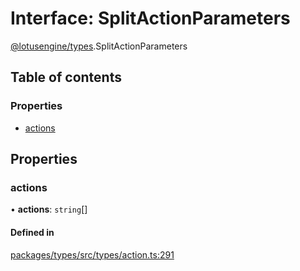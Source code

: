 # Interface: SplitActionParameters

[@lotusengine/types](../wiki/@lotusengine.types).SplitActionParameters

## Table of contents

### Properties

- [actions](../wiki/@lotusengine.types.SplitActionParameters#actions)

## Properties

### actions

• **actions**: `string`[]

#### Defined in

[packages/types/src/types/action.ts:291](https://github.com/lotusengine/sdk/blob/f1f5297/packages/types/src/types/action.ts#L291)
